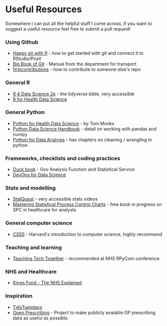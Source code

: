 # Useful Resources

Somewhere I can put all the helpful stuff I come across, if you want to suggest a useful resource feel free to submit a pull request!

### Using Github
* [Happy git with R](https://happygitwithr.com/) - how to get started with git and connect it to RStudio/Posit
* [Big Book of Git](https://department-for-transport.github.io/big_book_of_git/) - Manual from the department for transport
* [firstcontributions](https://github.com/firstcontributions/first-contributions) - how to contribute to someone else's repo

### General R
* [R 4 Data Science 2e](https://r4ds.hadley.nz/) - the tidyverse bible, very accessible
* [R for Health Data Science](https://argoshare.is.ed.ac.uk/healthyr_book/)

### General Python
* [Python for Health Data Science](https://www.pythonhealthdatascience.com/content/front_page.html) - by Tom Monks
* [Python Data Science Handbook](https://jakevdp.github.io/PythonDataScienceHandbook/) - detail on working with pandas and numpy
* [Python for Data Analysis](https://wesmckinney.com/book/) - has chapters on cleaning / wrangling in python

### Frameworks, checklists and coding practices
* [Duck book](https://best-practice-and-impact.github.io/qa-of-code-guidance/intro.html) - Gov Analysis Function and Statistical Service
* [DevOps for Data Science](https://do4ds.com/)

### Stats and modelling
* [StatQuest](https://www.youtube.com/channel/UCtYLUTtgS3k1Fg4y5tAhLbw) - very accessible stats videos
* [Mastering Statistical Process Control Charts](https://anhoej.github.io/spc4hc/) - free book in progress on SPC in healthcare for analysts

### General computer science
* [CS50](https://www.edx.org/course/introduction-computer-science-harvardx-cs50x) - Harvard's introduction to computer science, highly recommend

### Teaching and learning
* [Teaching Tech Together](https://teachtogether.tech/en/index.html) - recommended at NHS RPyCom conference

### NHS and Healthcare
* [Kings Fund - The NHS Explained](https://www.kingsfund.org.uk/leadership-development/courses/nhs-explained-course)

### Inspiration
* [TidyTuesdays](https://github.com/rfordatascience/tidytuesday)
* [Open Prescribing](https://openprescribing.net/) - Project to make publicly avaiable GP prescribing data as useful as possible.
